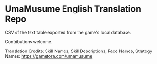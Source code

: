 # UmaMusume English Translation Repo
CSV of the text table exported from the game's local database.

Contributions welcome.

Translation Credits:
Skill Names, Skill Descriptions, Race Names, Strategy Names: https://gametora.com/umamusume